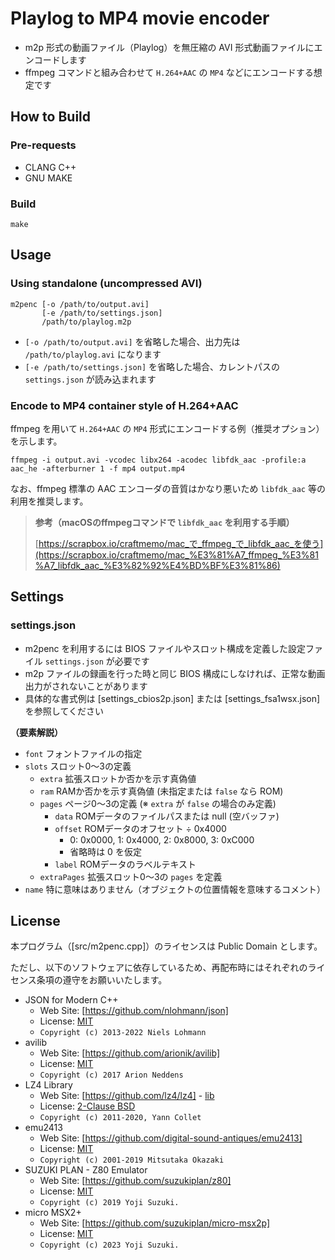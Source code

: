 # Playlog to MP4 movie encoder

- m2p 形式の動画ファイル（Playlog）を無圧縮の AVI 形式動画ファイルにエンコードします
- ffmpeg コマンドと組み合わせて `H.264+AAC` の `MP4` などにエンコードする想定です

## How to Build

### Pre-requests

- CLANG C++
- GNU MAKE

### Build

```
make
```

## Usage

### Using standalone (uncompressed AVI)

```
m2penc [-o /path/to/output.avi]
       [-e /path/to/settings.json]
       /path/to/playlog.m2p
```

- `[-o /path/to/output.avi]` を省略した場合、出力先は `/path/to/playlog.avi` になります
- `[-e /path/to/settings.json]` を省略した場合、カレントパスの `settings.json` が読み込まれます

### Encode to MP4 container style of H.264+AAC

ffmpeg を用いて `H.264+AAC` の `MP4` 形式にエンコードする例（推奨オプション）を示します。

```
ffmpeg -i output.avi -vcodec libx264 -acodec libfdk_aac -profile:a aac_he -afterburner 1 -f mp4 output.mp4
```

なお、ffmpeg 標準の AAC エンコーダの音質はかなり悪いため `libfdk_aac` 等の利用を推奨します。

> __参考（macOSのffmpegコマンドで `libfdk_aac` を利用する手順）__
>
> [https://scrapbox.io/craftmemo/mac_で_ffmpeg_で_libfdk_aac_を使う](https://scrapbox.io/craftmemo/mac_%E3%81%A7_ffmpeg_%E3%81%A7_libfdk_aac_%E3%82%92%E4%BD%BF%E3%81%86)

## Settings

### settings.json

- m2penc を利用するには BIOS ファイルやスロット構成を定義した設定ファイル `settings.json` が必要です
- m2p ファイルの録画を行った時と同じ BIOS 構成にしなければ、正常な動画出力がされないことがあります
- 具体的な書式例は [settings_cbios2p.json] または [settings_fsa1wsx.json] を参照してください

__（要素解説）__

- `font` フォントファイルの指定
- `slots` スロット0〜3の定義
  - `extra` 拡張スロットか否かを示す真偽値
  - `ram` RAMか否かを示す真偽値 (未指定または `false` なら ROM) 
  - `pages` ページ0〜3の定義 (※ `extra` が `false` の場合のみ定義)
    - `data` ROMデータのファイルパスまたは null (空バッファ)
    - `offset` ROMデータのオフセット ÷ 0x4000
      - 0: 0x0000, 1: 0x4000, 2: 0x8000, 3: 0xC000
      - 省略時は 0 を仮定
    - `label` ROMデータのラベルテキスト
  - `extraPages` 拡張スロット0〜3の `pages` を定義
- `name` 特に意味はありません（オブジェクトの位置情報を意味するコメント）

## License

本プログラム（[src/m2penc.cpp]）のライセンスは Public Domain とします。

ただし、以下のソフトウェアに依存しているため、再配布時にはそれぞれのライセンス条項の遵守をお願いいたします。

- JSON for Modern C++
  - Web Site: [https://github.com/nlohmann/json]
  - License: [MIT](src/json/LICENSE.MIT)
  - `Copyright (c) 2013-2022 Niels Lohmann`
- avilib
  - Web Site: [https://github.com/arionik/avilib]
  - License: [MIT](src/avilib/LICENSE)
  - `Copyright (c) 2017 Arion Neddens`
- LZ4 Library
  - Web Site: [https://github.com/lz4/lz4] - [lib](https://github.com/lz4/lz4/tree/dev/lib)
  - License: [2-Clause BSD](../../licenses-copy/lz4-library.txt)
  - `Copyright (c) 2011-2020, Yann Collet`
- emu2413
  - Web Site: [https://github.com/digital-sound-antiques/emu2413]
  - License: [MIT](../../licenses-copy/emu2413.txt)
  - `Copyright (c) 2001-2019 Mitsutaka Okazaki`
- SUZUKI PLAN - Z80 Emulator
  - Web Site: [https://github.com/suzukiplan/z80]
  - License: [MIT](../../licenses-copy/z80.txt)
  - `Copyright (c) 2019 Yoji Suzuki.`
- micro MSX2+
  - Web Site: [https://github.com/suzukiplan/micro-msx2p]
  - License: [MIT](../../LICENSE.txt)
  - `Copyright (c) 2023 Yoji Suzuki.`
